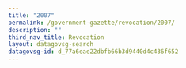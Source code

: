 ```yaml
---
title: "2007"
permalink: /government-gazette/revocation/2007/
description: ""
third_nav_title: Revocation
layout: datagovsg-search
datagovsg-id: d_77a6eae22dbfb66b3d9440d4c436f652
---
```

